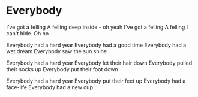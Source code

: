 # Everybody

I've got a felling
A felling deep inside - oh yeah
I've got a felling
A felling I can't hide. Oh no

Everybody had a hard year
Everybody had a good time
Everybody had a wet dream
Everybody saw the sun shine

Everybody had a hard year
Everybody let their hair down
Everybody pulled their socks up
Everybody put their foot down

Everybody had a hard year
Everybody put their feet up
Everybody had a face-life
Everybody had a new cup

